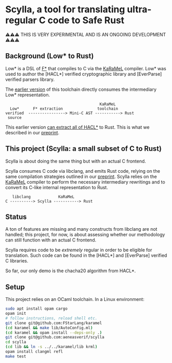 # Scylla, a tool for translating ultra-regular C code to Safe Rust

⚠️⚠️⚠️ THIS IS VERY EXPERIMENTAL AND IS AN ONGOING DEVELOPMENT ⚠️⚠️⚠️

## Background (Low* to Rust)

Low* is a DSL of [F\*] that compiles to C via the
[KaRaMeL] compiler. Low* was used to author the [HACL\*] verified
cryptographic library and [EverParse] verified parsers library.

The [earlier version](https://github.com/FStarLang/karamel/blob/master/lib/AstToMiniRust.ml) of this
toolchain directly consumes the intermediary Low* representation.

[F\*]: https://fstar-lang.org
[KaRaMeL]: https://github.com/FStarLang/karamel

```
                                         KaRaMeL
  Low*      F* extraction               toolchain
verified  ----------------> Mini-C AST -----------> Rust
 source
```

This earlier version [can extract all of
HACL\*](https://github.com/hacl-star/hacl-star/tree/afromher_rs/dist/rs/src) to Rust. This is what
we described in our [preprint].

[preprint]: https://arxiv.org/pdf/2412.15042

## This project (Scylla: a small subset of C to Rust)

Scylla is about doing the same thing but with an actual C frontend.

Scylla consumes C code via libclang, and emits Rust code, relying on the same compilation strategies
outlined in our [preprint]. Scylla relies on the [KaRaMeL] compiler to perform the necessary
intermediary rewritings and to convert its C-like internal representation to Rust.

```
   libclang            KaRaMeL
C ----------> Scylla -----------> Rust
```

## Status

A ton of features are missing and many constructs from libclang are not handled; this project, for
now, is about assessing whether our methodology can still function with an actual C frontend.

Scylla requires code to be *extremely* regular in order to be eligible for translation. Such
code can be found in the [HACL\*] and
[EverParse] verified C libraries.

So far, our only demo is the chacha20 algorithm from HACL\*.

## Setup

This project relies on an OCaml toolchain. In a Linux environment:

```bash
sudo apt install opam cargo
opam init
# follow instructions, reload shell etc.
git clone git@github.com:FStarLang/karamel
(cd karamel && make lib/AutoConfig.ml)
(cd karamel && opam install --deps-only .)
git clone git@github.com:aeneasverif/scylla
cd scylla
(cd lib && ln -s ../../karamel/lib krml)
opam install clangml refl
make test
```
